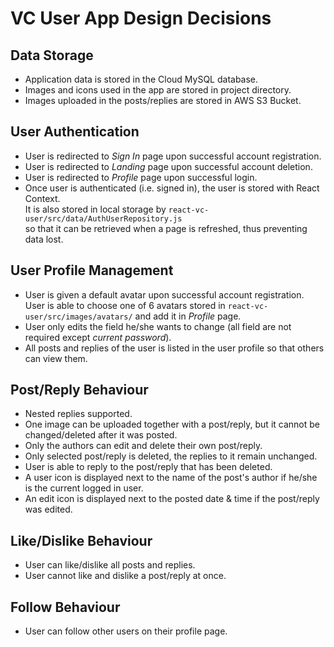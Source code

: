 # VC User App Design Decisions

## Data Storage

- Application data is stored in the Cloud MySQL database.
- Images and icons used in the app are stored in project directory.
- Images uploaded in the posts/replies are stored in AWS S3 Bucket.

## User Authentication

- User is redirected to _Sign In_ page upon successful account registration.
- User is redirected to _Landing_ page upon successful account deletion.
- User is redirected to _Profile_ page upon successful login.
- Once user is authenticated (i.e. signed in), the user is stored with React Context.\
  It is also stored in local storage by `react-vc-user/src/data/AuthUserRepository.js`\
  so that it can be retrieved when a page is refreshed, thus preventing data lost.

## User Profile Management

- User is given a default avatar upon successful account registration.\
  User is able to choose one of 6 avatars stored in `react-vc-user/src/images/avatars/` and add it in _Profile_ page.
- User only edits the field he/she wants to change (all field are not required except _current password_).
- All posts and replies of the user is listed in the user profile so that others can view them.

## Post/Reply Behaviour

- Nested replies supported.
- One image can be uploaded together with a post/reply, but it cannot be changed/deleted after it was posted.
- Only the authors can edit and delete their own post/reply.
- Only selected post/reply is deleted, the replies to it remain unchanged.
- User is able to reply to the post/reply that has been deleted.
- A user icon is displayed next to the name of the post's author if he/she is the current logged in user.
- An edit icon is displayed next to the posted date & time if the post/reply was edited.

## Like/Dislike Behaviour

- User can like/dislike all posts and replies.
- User cannot like and dislike a post/reply at once.

## Follow Behaviour

- User can follow other users on their profile page.
